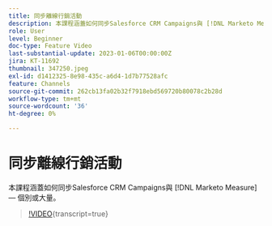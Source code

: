 ```yaml
---
title: 同步離線行銷活動
description: 本課程涵蓋如何同步Salesforce CRM Campaigns與 [!DNL Marketo Measure]  — 個別或大量。
role: User
level: Beginner
doc-type: Feature Video
last-substantial-update: 2023-01-06T00:00:00Z
jira: KT-11692
thumbnail: 347250.jpeg
exl-id: d1412325-8e98-435c-a6d4-1d7b77528afc
feature: Channels
source-git-commit: 262cb13fa02b32f7918ebd569720b80078c2b28d
workflow-type: tm+mt
source-wordcount: '36'
ht-degree: 0%

---
```


# 同步離線行銷活動

本課程涵蓋如何同步Salesforce CRM Campaigns與 [!DNL Marketo Measure]  — 個別或大量。

>[!VIDEO](https://video.tv.adobe.com/v/347250/?learn=on){transcript=true}
